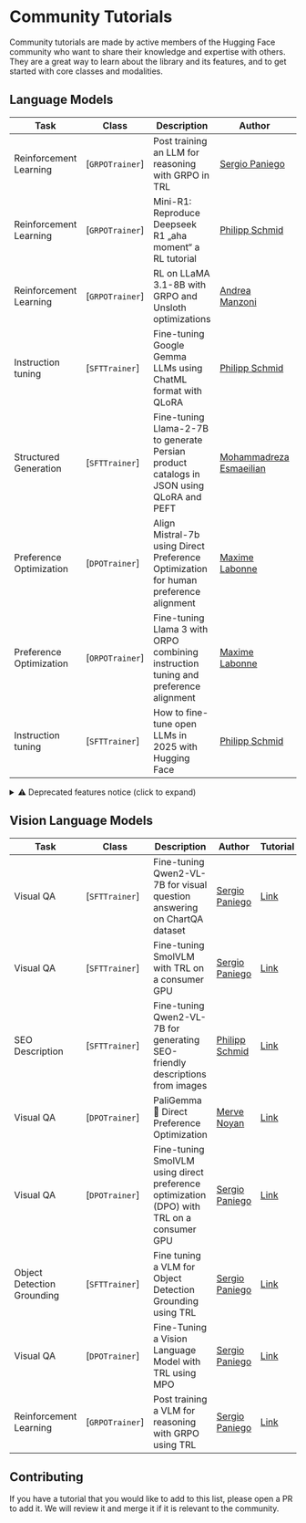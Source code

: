 # Community Tutorials

Community tutorials are made by active members of the Hugging Face community who want to share their knowledge and expertise with others. They are a great way to learn about the library and its features, and to get started with core classes and modalities.

## Language Models

| Task | Class | Description | Author | Tutorial | Colab |
| --- | --- | --- | --- | --- | --- |
| Reinforcement Learning | [`GRPOTrainer`] | Post training an LLM for reasoning with GRPO in TRL | [Sergio Paniego](https://huggingface.co/sergiopaniego) | [Link](https://huggingface.co/learn/cookbook/fine_tuning_llm_grpo_trl) | [![Open In Colab](https://colab.research.google.com/assets/colab-badge.svg)](https://colab.research.google.com/github/huggingface/cookbook/blob/main/notebooks/en/fine_tuning_llm_grpo_trl.ipynb) |
| Reinforcement Learning | [`GRPOTrainer`] | Mini-R1: Reproduce Deepseek R1 „aha moment“ a RL tutorial | [Philipp Schmid](https://huggingface.co/philschmid) | [Link](https://www.philschmid.de/mini-deepseek-r1) | [![Open In Colab](https://colab.research.google.com/assets/colab-badge.svg)](https://colab.research.google.com/github/philschmid/deep-learning-pytorch-huggingface/blob/main/training/mini-deepseek-r1-aha-grpo.ipynb) |
| Reinforcement Learning | [`GRPOTrainer`] | RL on LLaMA 3.1-8B with GRPO and Unsloth optimizations | [Andrea Manzoni](https://huggingface.co/AManzoni) | [Link](https://colab.research.google.com/github/amanzoni1/fine_tuning/blob/main/RL_LLama3_1_8B_GRPO.ipynb) | [![Open In Colab](https://colab.research.google.com/assets/colab-badge.svg)](https://colab.research.google.com/github/amanzoni1/fine_tuning/blob/main/RL_LLama3_1_8B_GRPO.ipynb) | 
| Instruction tuning | [`SFTTrainer`] | Fine-tuning Google Gemma LLMs using ChatML format with QLoRA | [Philipp Schmid](https://huggingface.co/philschmid) | [Link](https://www.philschmid.de/fine-tune-google-gemma) | [![Open In Colab](https://colab.research.google.com/assets/colab-badge.svg)](https://colab.research.google.com/github/philschmid/deep-learning-pytorch-huggingface/blob/main/training/gemma-lora-example.ipynb) |
| Structured Generation | [`SFTTrainer`] | Fine-tuning Llama-2-7B to generate Persian product catalogs in JSON using QLoRA and PEFT | [Mohammadreza Esmaeilian](https://huggingface.co/Mohammadreza) | [Link](https://huggingface.co/learn/cookbook/en/fine_tuning_llm_to_generate_persian_product_catalogs_in_json_format) | [![Open In Colab](https://colab.research.google.com/assets/colab-badge.svg)](https://colab.research.google.com/github/huggingface/cookbook/blob/main/notebooks/en/fine_tuning_llm_to_generate_persian_product_catalogs_in_json_format.ipynb) |
| Preference Optimization | [`DPOTrainer`] | Align Mistral-7b using Direct Preference Optimization for human preference alignment | [Maxime Labonne](https://huggingface.co/mlabonne) | [Link](https://mlabonne.github.io/blog/posts/Fine_tune_Mistral_7b_with_DPO.html) | [![Open In Colab](https://colab.research.google.com/assets/colab-badge.svg)](https://colab.research.google.com/github/mlabonne/llm-course/blob/main/Fine_tune_a_Mistral_7b_model_with_DPO.ipynb) |
| Preference Optimization | [`ORPOTrainer`] | Fine-tuning Llama 3 with ORPO combining instruction tuning and preference alignment | [Maxime Labonne](https://huggingface.co/mlabonne) | [Link](https://mlabonne.github.io/blog/posts/2024-04-19_Fine_tune_Llama_3_with_ORPO.html) | [![Open In Colab](https://colab.research.google.com/assets/colab-badge.svg)](https://colab.research.google.com/drive/1eHNWg9gnaXErdAa8_mcvjMupbSS6rDvi) |
| Instruction tuning | [`SFTTrainer`] | How to fine-tune open LLMs in 2025 with Hugging Face | [Philipp Schmid](https://huggingface.co/philschmid) | [Link](https://www.philschmid.de/fine-tune-llms-in-2025) | [![Open In Colab](https://colab.research.google.com/assets/colab-badge.svg)](https://colab.research.google.com/github/philschmid/deep-learning-pytorch-huggingface/blob/main/training/fine-tune-llms-in-2025.ipynb) |

<Youtube id="cnGyyM0vOes" />

<Youtube id="jKdXv3BiLu0" />

<details>
<summary>⚠️ Deprecated features notice (click to expand)</summary>

<Tip warning={true}>

The tutorial above uses two deprecated features:
- `SFTTrainer(..., tokenizer=tokenizer)`: Use `SFTTrainer(..., processing_class=tokenizer)` instead, or simply omit it (it will be inferred from the model).
- `setup_chat_format(model, tokenizer)`: Use `SFTConfig(..., chat_template_path="Qwen/Qwen3-0.6B")`, where `chat_template_path` specifies the model whose chat template you want to copy.

</Tip>

</details>

## Vision Language Models

| Task | Class | Description | Author | Tutorial | Colab |
| --- | --- | --- | --- | --- | --- |
| Visual QA | [`SFTTrainer`] | Fine-tuning Qwen2-VL-7B for visual question answering on ChartQA dataset | [Sergio Paniego](https://huggingface.co/sergiopaniego) | [Link](https://huggingface.co/learn/cookbook/fine_tuning_vlm_trl) | [![Open In Colab](https://colab.research.google.com/assets/colab-badge.svg)](https://colab.research.google.com/github/huggingface/cookbook/blob/main/notebooks/en/fine_tuning_vlm_trl.ipynb) |
| Visual QA | [`SFTTrainer`] | Fine-tuning SmolVLM with TRL on a consumer GPU | [Sergio Paniego](https://huggingface.co/sergiopaniego) | [Link](https://huggingface.co/learn/cookbook/fine_tuning_smol_vlm_sft_trl) | [![Open In Colab](https://colab.research.google.com/assets/colab-badge.svg)](https://colab.research.google.com/github/huggingface/cookbook/blob/main/notebooks/en/fine_tuning_smol_vlm_sft_trl.ipynb) |
| SEO Description | [`SFTTrainer`] | Fine-tuning Qwen2-VL-7B for generating SEO-friendly descriptions from images | [Philipp Schmid](https://huggingface.co/philschmid) | [Link](https://www.philschmid.de/fine-tune-multimodal-llms-with-trl) | [![Open In Colab](https://colab.research.google.com/assets/colab-badge.svg)](https://colab.research.google.com/github/philschmid/deep-learning-pytorch-huggingface/blob/main/training/fine-tune-multimodal-llms-with-trl.ipynb) |
| Visual QA | [`DPOTrainer`] | PaliGemma 🤝 Direct Preference Optimization | [Merve Noyan](https://huggingface.co/merve) | [Link](https://github.com/merveenoyan/smol-vision/blob/main/PaliGemma_DPO.ipynb) | [![Open In Colab](https://colab.research.google.com/assets/colab-badge.svg)](https://colab.research.google.com/github/merveenoyan/smol-vision/blob/main/PaliGemma_DPO.ipynb) |
| Visual QA | [`DPOTrainer`] | Fine-tuning SmolVLM using direct preference optimization (DPO) with TRL on a consumer GPU | [Sergio Paniego](https://huggingface.co/sergiopaniego) | [Link](https://huggingface.co/learn/cookbook/fine_tuning_vlm_dpo_smolvlm_instruct) | [![Open In Colab](https://colab.research.google.com/assets/colab-badge.svg)](https://colab.research.google.com/github/huggingface/cookbook/blob/main/notebooks/en/fine_tuning_vlm_dpo_smolvlm_instruct.ipynb) |
| Object Detection Grounding | [`SFTTrainer`] | Fine tuning a VLM for Object Detection Grounding using TRL | [Sergio Paniego](https://huggingface.co/sergiopaniego) | [Link](https://huggingface.co/learn/cookbook/fine_tuning_vlm_object_detection_grounding) | [![Open In Colab](https://colab.research.google.com/assets/colab-badge.svg)](https://colab.research.google.com/github/huggingface/cookbook/blob/main/notebooks/en/fine_tuning_vlm_object_detection_grounding.ipynb) |
| Visual QA | [`DPOTrainer`] | Fine-Tuning a Vision Language Model with TRL using MPO | [Sergio Paniego](https://huggingface.co/sergiopaniego) | [Link](https://huggingface.co/learn/cookbook/fine_tuning_vlm_mpo) | [![Open In Colab](https://colab.research.google.com/assets/colab-badge.svg)](https://colab.research.google.com/github/huggingface/cookbook/blob/main/notebooks/en/fine_tuning_vlm_mpo.ipynb) |
| Reinforcement Learning | [`GRPOTrainer`] | Post training a VLM for reasoning with GRPO using TRL | [Sergio Paniego](https://huggingface.co/sergiopaniego) | [Link](https://huggingface.co/learn/cookbook/fine_tuning_vlm_grpo_trl) | [![Open In Colab](https://colab.research.google.com/assets/colab-badge.svg)](https://colab.research.google.com/github/huggingface/cookbook/blob/main/notebooks/en/fine_tuning_vlm_grpo_trl.ipynb) |

## Contributing

If you have a tutorial that you would like to add to this list, please open a PR to add it. We will review it and merge it if it is relevant to the community.
